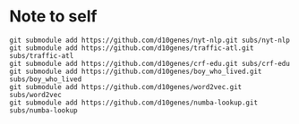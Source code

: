 # Note to self

    git submodule add https://github.com/d10genes/nyt-nlp.git subs/nyt-nlp
    git submodule add https://github.com/d10genes/traffic-atl.git subs/traffic-atl
    git submodule add https://github.com/d10genes/crf-edu.git subs/crf-edu
    git submodule add https://github.com/d10genes/boy_who_lived.git subs/boy_who_lived
    git submodule add https://github.com/d10genes/word2vec.git subs/word2vec
    git submodule add https://github.com/d10genes/numba-lookup.git subs/numba-lookup
